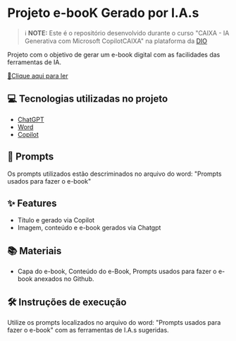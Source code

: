 # Projeto e-booK Gerado por I.A.s


 > ℹ️ **NOTE:** Este é o repositório desenvolvido durante o curso "CAIXA - IA Generativa com Microsoft CopilotCAIXA" na plataforma da [DIO](https://dio.me)

Projeto com o objetivo de gerar um e-book digital com as facilidades das ferramentas de IA. 

<a href="https://github.com/felipeAguiarCode/prompts-recipe-to-create-a-ebook/blob/main/output/ebook%20-%20css%20jedi%20output.pdf" title="View PDF now"> 📕Clique aqui para ler</a>

## 💻 Tecnologias utilizadas no projeto

- [ChatGPT](https://chat.openai.com/) 
- [Word](https://www.microsoft.com/en/microsoft-365/word)
- [Copilot](https://www.microsoft.com/en/microsoft-365/copilot)
 
## 🧠 Prompts

Os prompts utilizados estão descriminados no arquivo do word: "Prompts usados para fazer o e-book"

## ✨ Features

- Título e gerado via Copilot
- Imagem, conteúdo e e-book gerados via Chatgpt

## 📚 Materiais

- Capa do e-book, Conteúdo do e-Book, Prompts usados para fazer o e-book anexados no Github.

## 🛠️ Instruções de execução

Utilize os prompts localizados no arquivo do word: "Prompts usados para fazer o e-book" com as ferramentas de I.A.s sugeridas.

